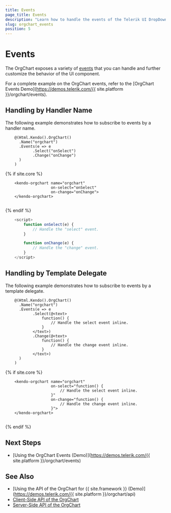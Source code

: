 ```yaml
---
title: Events
page_title: Events
description: "Learn how to handle the events of the Telerik UI DropDownTree component for {{ site.framework }}."
slug: orgchart_events
position: 5
---
```


# Events

The OrgChart exposes a variety of [events](api/kendo.mvc.ui.fluent/orgcharteventbuilder) that you can handle and further customize the behavior of the UI component.

For a complete example on the OrgChart events, refer to the [OrgChart Events Demo](https://demos.telerik.com/{{ site.platform }}/orgchart/events).

## Handling by Handler Name

The following example demonstrates how to subscribe to events by a handler name.

```HtmlHelper
    @(Html.Kendo().OrgChart()
      .Name("orgchart")
      .Events(e => e
            .Select("onSelect")
            .Change("onChange")
      )
    )
```
{% if site.core %}
```TagHelper
    <kendo-orgchart name="orgchart"
                    on-select="onSelect"
                    on-change="onChange">
    </kendo-orgchart>
    

```
{% endif %}
```JavaScript
    <script>
        function onSelect(e) {
            // Handle the "select" event.
        }

        function onChange(e) {
            // Handle the "change" event.
        }
    </script>
```
## Handling by Template Delegate

The following example demonstrates how to subscribe to events by a template delegate.

```HtmlHelper
    @(Html.Kendo().OrgChart()
      .Name("orgchart")
      .Events(e => e
            .Select(@<text>
                function() {
                    // Handle the select event inline.
                }
            </text>)
            .Change(@<text>
                function() {
                    // Handle the change event inline.
                }
            </text>)
      )
    )
```
{% if site.core %}
```TagHelper
    <kendo-orgchart name="orgchart"
                    on-select="function() {
                        // Handle the select event inline.
                    }"
                    on-change="function() {
                        // Handle the change event inline.
                    }">
    </kendo-orgchart>
    

```
{% endif %}

## Next Steps

* [Using the OrgChart Events (Demo)](https://demos.telerik.com/{{ site.platform }}/orgchart/events)

## See Also

* [Using the API of the OrgChart for {{ site.framework }} (Demo)](https://demos.telerik.com/{{ site.platform }}/orgchart/api)
* [Client-Side API of the OrgChart](https://docs.telerik.com/kendo-ui/api/javascript/ui/orgchart)
* [Server-Side API of the OrgChart](/api/orgchart)
